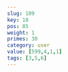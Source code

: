 ```yaml
---
slug: 109
key: 18
pos: 85
weight: 1
primes: 30
category: user
value: [599,4,1,1]
tags: [3,5,6]
---
```

